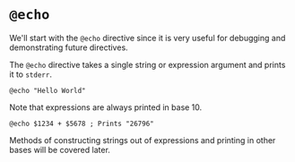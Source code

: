 # `@echo`

We'll start with the `@echo` directive since it is very useful for debugging
and demonstrating future directives.

The `@echo` directive takes a single string or expression argument and prints it
to `stderr`.

```
@echo "Hello World"
```

Note that expressions are always printed in base 10. 

```
@echo $1234 + $5678 ; Prints "26796" 
```

Methods of constructing strings out of expressions and printing in other bases
will be covered later.
